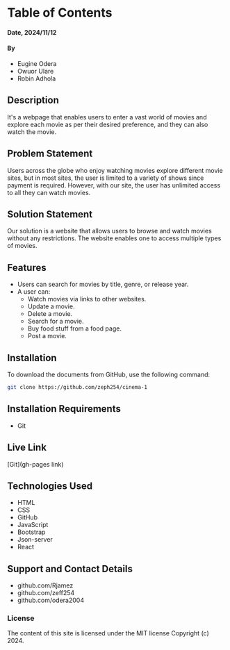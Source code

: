 # Table of Contents

#### Date, 2024/11/12

#### By

* Eugine Odera
* Owuor Ulare
* Robin Adhola

## Description

It's a webpage that enables users to enter a vast world of movies and explore each movie as per their desired preference, and they can also watch the movie.

## Problem Statement

Users across the globe who enjoy watching movies explore different movie sites, but in most sites, the user is limited to a variety of shows since payment is required. However, with our site, the user has unlimited access to all they can watch movies.

## Solution Statement

Our solution is a website that allows users to browse and watch movies without any restrictions. The website enables one to access multiple types of movies.

## Features

* Users can search for movies by title, genre, or release year.
* A user can:
  * Watch movies via links to other websites.
  * Update a movie.
  * Delete a movie.
  * Search for a movie.
  * Buy food stuff from a food page.
  * Post a movie.

## Installation

To download the documents from GitHub, use the following command:

```bash
git clone https://github.com/zeph254/cinema-1
```

## Installation Requirements

* Git

## Live Link

[Git](gh-pages link)

## Technologies Used

* HTML
* CSS
* GitHub
* JavaScript
* Bootstrap
* Json-server
* React

## Support and Contact Details

* github.com/Rjamez
* github.com/zeff254
* github.com/odera2004

### License

The content of this site is licensed under the MIT license
Copyright (c) 2024.
